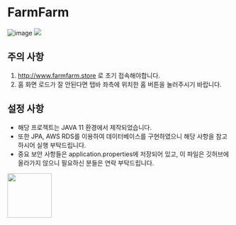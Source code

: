 # FarmFarm
![image](https://github.com/1J3P/FarmFarm/assets/52688527/a8d63152-6420-428b-8ec1-a817657dbc45)
<img src = "https://github.com/1J3P/FarmFarm/assets/75068759/8df90eca-3799-4d87-aa53-bd75ecead973"/>

## 주의 사항
1. http://www.farmfarm.store 로 초기 접속해야합니다.
2. 홈 화면 로드가 잘 안된다면 탭바 좌측에 위치한 홈 버튼을 눌러주시기 바랍니다.

## 설정 사항
- 해당 프로젝트는 JAVA 11 환경에서 제작되었습니다. 
- 또한 JPA, AWS RDS를 이용하여 데이터베이스를 구현하였으니 해당 사항을 참고하시어 실행 부탁드립니다.
- 중요 보안 사항들은 application.properties에 저장되어 있고, 이 파일은 깃허브에 올라가지 않으니 필요하신 분들은 연락 부탁드립니다.

<img src = "https://github.com/1J3P/FarmFarm/assets/52688527/81ce5c1a-8bb4-4270-8426-41a411aece27" width="100"/>
